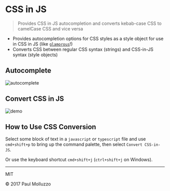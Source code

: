 # CSS in JS

> Provides CSS in JS autocompletion and converts kebab-case CSS to camelCase CSS and vice versa

* Provides autocompletion options for CSS styles as a style object for use in CSS in JS (like [`glamorous`](https://github.com/paypal/glamorous/)!)
* Converts CSS between regular CSS syntax (strings) and CSS-in-JS syntax (style objects)

## Autocomplete
![autocomplete](https://user-images.githubusercontent.com/737065/30726961-1fbd6794-9f1c-11e7-828b-fc6793b238bc.gif)

## Convert CSS in JS
![demo](https://user-images.githubusercontent.com/737065/28219279-6ffbf4c4-6889-11e7-8d3d-51637fe90856.gif)

## How to Use CSS Conversion

Select some block of text in a `javascript` or `typescript` file and use `cmd+shift+p` to bring up the command palette, then select `Convert CSS-in-JS`.

Or use the keyboard shortcut `cmd+shift+j` (`ctrl+shift+j` on Windows).

---

MIT

© 2017 Paul Molluzzo